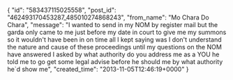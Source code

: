  {
   "id": "583437115025558",
   "post_id": "462493170453287_485010274868243",
   "from_name": "Mo Chara Do Chara",
   "message": "I wanted to send in my NOM by register mail but the garda only came to me just before my date in court to give me my summons so it wouldn't have been in on time all I kept saying was I don't understand the nature and cause of these proceedings until my questions on the NOM have answered I asked by what authority do you address me as a YOU he told me to go get some legal advise before he should me by what authority he`d show me",
   "created_time": "2013-11-05T12:46:19+0000"
 }
